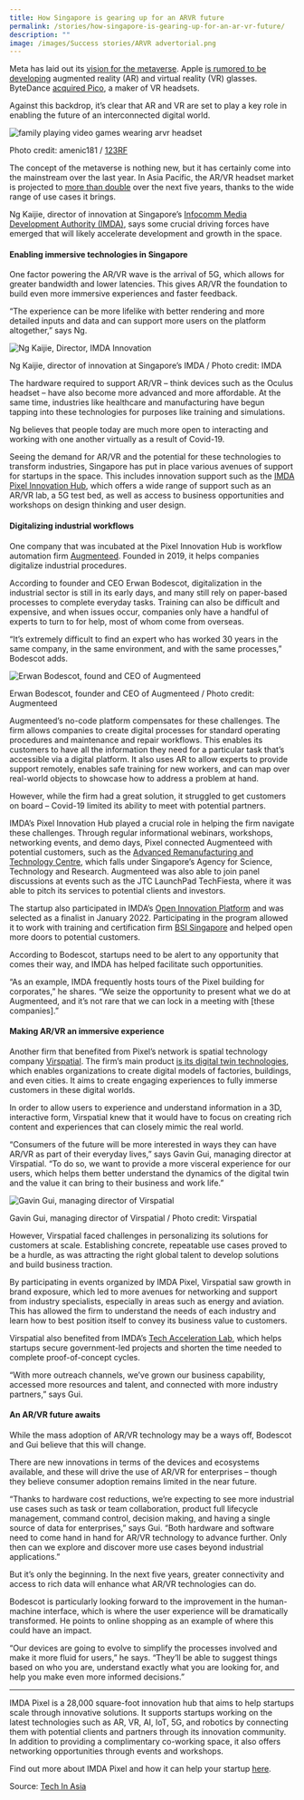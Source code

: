 ```yaml
---
title: How Singapore is gearing up for an ARVR future
permalink: /stories/how-singapore-is-gearing-up-for-an-ar-vr-future/
description: ""
image: /images/Success stories/ARVR advertorial.png
---
```

Meta has laid out its [vision for the metaverse](https://tech.fb.com/ar-vr/2021/10/connect-2021-our-vision-for-the-metaverse/). Apple [is rumored to be developing](https://www.macrumors.com/roundup/apple-glasses/) augmented reality (AR) and virtual reality (VR) glasses. ByteDance [acquired Pico](https://www.cnbc.com/2021/08/30/tiktok-owner-bytedance-acquires-pico-and-takes-first-step-into-virtual-reality.html), a maker of VR headsets.

Against this backdrop, it’s clear that AR and VR are set to play a key role in enabling the future of an interconnected digital world.

![family playing video games wearing arvr headset](/images/Success%20stories/ARVR%20advertorial.png)

Photo credit: amenic181 / [123RF](https://www.123rf.com/photo_155897939_young-happy-asian-couple-playing-video-games-wearing-virtual-reality-glasses-in-their-apartment.html?vti=nok7y59fyzvx99d2r0-2-22)

The concept of the metaverse is nothing new, but it has certainly come into the mainstream over the last year. In Asia Pacific, the AR/VR headset market is projected to [more than double](https://www.business-standard.com/article/technology/ar-vr-headset-market-in-asia-pacific-to-grow-by-51-in-next-5-yrs-122042500334_1.html) over the next five years, thanks to the wide range of use cases it brings.

Ng Kaijie, director of innovation at Singapore’s [Infocomm Media Development Authority (IMDA)](https://www.imda.gov.sg/), says some crucial driving forces have emerged that will likely accelerate development and growth in the space.

#### Enabling immersive technologies in Singapore

One factor powering the AR/VR wave is the arrival of 5G, which allows for greater bandwidth and lower latencies. This gives AR/VR the foundation to build even more immersive experiences and faster feedback.

“The experience can be more lifelike with better rendering and more detailed inputs and data and can support more users on the platform altogether,” says Ng.

![Ng Kaijie, Director, IMDA Innovation](/images/Success%20stories/Ng%20Kaijie,%20Director,%20IMDA%20Innovation%20.png)

Ng Kaijie, director of innovation at Singapore’s IMDA / Photo credit: IMDA

The hardware required to support AR/VR – think devices such as the Oculus headset – have also become more advanced and more affordable. At the same time, industries like healthcare and manufacturing have begun tapping into these technologies for purposes like training and simulations.

Ng believes that people today are much more open to interacting and working with one another virtually as a result of Covid-19.

Seeing the demand for AR/VR and the potential for these technologies to transform industries, Singapore has put in place various avenues of support for startups in the space. This includes innovation support such as the [IMDA Pixel Innovation Hub](https://pixel.imda.gov.sg/), which offers a wide range of support such as an AR/VR lab, a 5G test bed, as well as access to business opportunities and workshops on design thinking and user design.

#### Digitalizing industrial workflows

One company that was incubated at the Pixel Innovation Hub is workflow automation firm [Augmenteed](https://www.augmenteed.tech/). Founded in 2019, it helps companies digitalize industrial procedures.

According to founder and CEO Erwan Bodescot, digitalization in the industrial sector is still in its early days, and many still rely on paper-based processes to complete everyday tasks. Training can also be difficult and expensive, and when issues occur, companies only have a handful of experts to turn to for help, most of whom come from overseas.

“It’s extremely difficult to find an expert who has worked 30 years in the same company, in the same environment, and with the same processes,” Bodescot adds.

![Erwan Bodescot, found and CEO of Augmenteed](/images/Success%20stories/Erwan%20Bodescot,%20found%20and%20CEO%20of%20Augmenteed.png)

Erwan Bodescot, founder and CEO of Augmenteed / Photo credit: Augmenteed

Augmenteed’s no-code platform compensates for these challenges. The firm allows companies to create digital processes for standard operating procedures and maintenance and repair workflows. This enables its customers to have all the information they need for a particular task that’s accessible via a digital platform. It also uses AR to allow experts to provide support remotely, enables safe training for new workers, and can map over real-world objects to showcase how to address a problem at hand.

However, while the firm had a great solution, it struggled to get customers on board – Covid-19 limited its ability to meet with potential partners.

IMDA’s Pixel Innovation Hub played a crucial role in helping the firm navigate these challenges. Through regular informational webinars, workshops, networking events, and demo days, Pixel connected Augmenteed with potential customers, such as the [Advanced Remanufacturing and Technology Centre](https://www.techinasia.com/%E2%80%8B%E2%80%8Bhttps://www.a-star.edu.sg/artc), which falls under Singapore’s Agency for Science, Technology and Research. Augmenteed was also able to join panel discussions at events such as the JTC LaunchPad TechFiesta, where it was able to pitch its services to potential clients and investors.

The startup also participated in IMDA’s [Open Innovation Platform](https://www.openinnovation.sg/imda) and was selected as a finalist in January 2022. Participating in the program allowed it to work with training and certification firm [BSI Singapore](https://www.bsigroup.com/en-SG/) and helped open more doors to potential customers.

According to Bodescot, startups need to be alert to any opportunity that comes their way, and IMDA has helped facilitate such opportunities.

“As an example, IMDA frequently hosts tours of the Pixel building for corporates,” he shares. “We seize the opportunity to present what we do at Augmenteed, and it’s not rare that we can lock in a meeting with \[these companies\].”

#### Making AR/VR an immersive experience

Another firm that benefited from Pixel’s network is spatial technology company [Virspatial](https://www.virspatial.com/). The firm’s main product [is its digital twin technologies](https://www.techinasia.com/meet-startup-making-metaverse-reality-enterprises), which enables organizations to create digital models of factories, buildings, and even cities. It aims to create engaging experiences to fully immerse customers in these digital worlds.

In order to allow users to experience and understand information in a 3D, interactive form, Virspatial knew that it would have to focus on creating rich content and experiences that can closely mimic the real world.

“Consumers of the future will be more interested in ways they can have AR/VR as part of their everyday lives,” says Gavin Gui, managing director at Virspatial. “To do so, we want to provide a more visceral experience for our users, which helps them better understand the dynamics of the digital twin and the value it can bring to their business and work life.”

![Gavin Gui, managing director of Virspatial](/images/Success%20stories/Gavin%20Gui,%20managing%20director%20of%20Virspatial.png)

Gavin Gui, managing director of Virspatial / Photo credit: Virspatial

However, Virspatial faced challenges in personalizing its solutions for customers at scale. Establishing concrete, repeatable use cases proved to be a hurdle, as was attracting the right global talent to develop solutions and build business traction.

By participating in events organized by IMDA Pixel, Virspatial saw growth in brand exposure, which led to more avenues for networking and support from industry specialists, especially in areas such as energy and aviation. This has allowed the firm to understand the needs of each industry and learn how to best position itself to convey its business value to customers.

Virspatial also benefited from IMDA’s [Tech Acceleration Lab](https://www.imda.gov.sg/-/media/Imda/Files/News-and-Events/Media-Room/Media-Releases/2021/01/Annex-C-Tech-Acceleration-Lab-factsheet.pdf), which helps startups secure government-led projects and shorten the time needed to complete proof-of-concept cycles.

“With more outreach channels, we’ve grown our business capability, accessed more resources and talent, and connected with more industry partners,” says Gui.

#### An AR/VR future awaits

While the mass adoption of AR/VR technology may be a ways off, Bodescot and Gui believe that this will change.

There are new innovations in terms of the devices and ecosystems available, and these will drive the use of AR/VR for enterprises – though they believe consumer adoption remains limited in the near future.

“Thanks to hardware cost reductions, we’re expecting to see more industrial use cases such as task or team collaboration, product full lifecycle management, command control, decision making, and having a single source of data for enterprises,” says Gui. “Both hardware and software need to come hand in hand for AR/VR technology to advance further. Only then can we explore and discover more use cases beyond industrial applications.”

But it’s only the beginning. In the next five years, greater connectivity and access to rich data will enhance what AR/VR technologies can do.

Bodescot is particularly looking forward to the improvement in the human-machine interface, which is where the user experience will be dramatically transformed. He points to online shopping as an example of where this could have an impact.

“Our devices are going to evolve to simplify the processes involved and make it more fluid for users,” he says. “They’ll be able to suggest things based on who you are, understand exactly what you are looking for, and help you make even more informed decisions.”

* * *

IMDA Pixel is a 28,000 square-foot innovation hub that aims to help startups scale through innovative solutions. It supports startups working on the latest technologies such as AR, VR, AI, IoT, 5G, and robotics by connecting them with potential clients and partners through its innovation community. In addition to providing a complimentary co-working space, it also offers networking opportunities through events and workshops.

Find out more about IMDA Pixel and how it can help your startup [here](https://bit.ly/imdapixelctatia).

Source: [Tech In Asia](https://www.techinasia.com/singapore-gearing-arvr-future)